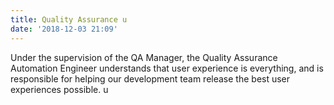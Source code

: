 ```yaml
---
title: Quality Assurance u
date: '2018-12-03 21:09'
---
```

Under the supervision of the QA Manager, the Quality Assurance Automation Engineer understands that user experience is everything, and is responsible for helping our development team release the best user experiences possible. u
